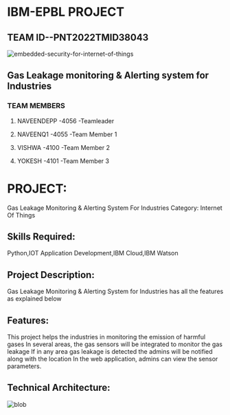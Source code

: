 # IBM-EPBL PROJECT
## TEAM ID--PNT2022TMID38043

![embedded-security-for-internet-of-things](https://user-images.githubusercontent.com/106682526/198865623-bb221f87-f342-416f-8ddc-b1412718eda7.gif)




## Gas Leakage monitoring &amp; Alerting system for Industries

### TEAM MEMBERS
 
1)  NAVEENDEPP -4056 -Teamleader
 
2)  NAVEENQ1   -4055 -Team Member 1

3)  VISHWA     -4100 -Team Member 2
  
4)  YOKESH     -4101 -Team Member 3

# PROJECT:

Gas Leakage Monitoring & Alerting System For Industries
Category: Internet Of Things

## Skills Required:
Python,IOT Application Development,IBM Cloud,IBM Watson

## Project Description:

Gas Leakage Monitoring & Alerting System for Industries has all the features as explained below



## Features:

This project helps the industries in monitoring the emission of harmful gases
In several areas, the gas sensors will be integrated to monitor the gas leakage
If in any area gas leakage is detected the admins will be notified along with the location
In the web application, admins can view the sensor parameters.

## Technical Architecture:


   
   
  ![blob](https://user-images.githubusercontent.com/106682526/198865163-cc57bc03-ca71-4369-ab62-9954edab50a5.png)

  
  
